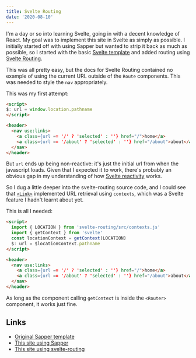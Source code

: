 ```yaml
---
title: Svelte Routing
date: '2020-08-10'
---
```


I'm a day or so into learning Svelte, going in with a decent knowledge of React.
My goal was to implement this site in Svelte as simply as possible.
I initially started off with using Sapper but wanted to strip it back as much as possible, so I started with the basic [Svelte template](https://github.com/sveltejs/template) and added routing using [Svelte Routing](https://github.com/EmilTholin/svelte-routing).

This was all pretty easy, but the docs for Svelte Routing contained no example of using the current URL outside of the `Route` components.
This was needed to style the `nav` appropriately.

This was my first attempt:

```html
<script>
$: url = window.location.pathname
</script>

<header>
  <nav use:links>
    <a class={url == '/' ? 'selected' : ''} href="/">home</a>
    <a class={url == '/about' ? 'selected' : ''} href="/about">about</a>
  </nav>
</header>
```

But `url` ends up being non-reactive: it's just the initial url from when the javascript loads.
Given that I expected it to work, there's probably an obvious gap in my understanding of how [Svelte reactivity](https://svelte.dev/tutorial/reactive-declarations) works.

So I dug a little deeper into the svelte-routing source code, and I could see that [`<Link>`](https://github.com/EmilTholin/svelte-routing/blob/master/src/Link.svelte) implemented URL retrieval using `contexts`, which was a Svelte feature I hadn't learnt about yet.

This is all I needed:

```html
<script>
  import { LOCATION } from 'svelte-routing/src/contexts.js'
  import { getContext } from 'svelte'
  const locationContext = getContext(LOCATION)
  $: url = $locationContext.pathname
</script>

<header>
  <nav use:links>
    <a class={url == '/' ? 'selected' : ''} href="/">home</a>
    <a class={url == '/about' ? 'selected' : ''} href="/about">about</a>
  </nav>
</header>
```

As long as the component calling `getContext` is inside the `<Router>` component, it works just fine.

## Links

- [Original Sapper template](https://github.com/Charca/sapper-blog-template)
- [This site using Sapper](https://github.com/JakeBrown/jakebrown-io/tree/sapper)
- [This site using svelte-routing](https://github.com/JakeBrown/jakebrown-io)
